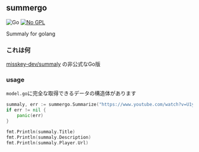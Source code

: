 ## summergo
![Go](https://img.shields.io/badge/go-%2300ADD8.svg?style=for-the-badge&logo=go&logoColor=white) 
[![No GPL](https://img.shields.io/badge/real_permissive-No_GPL-99CC33?style=for-the-badge&logo=opensourceinitiative&logoColor=white)](https://log.sda1.net/blog/no-gpl-badge/)<br>

Summaly for golang

### これは何
[misskey-dev/summaly](https://github.com/misskey-dev/summaly) の非公式なGo版

### usage
`model.go`に完全な取得できるデータの構造体があります

```go
summaly, err := summergo.Summarize("https://www.youtube.com/watch?v=U1yqKWN80EM")
if err != nil {
    panic(err)
}

fmt.Println(summaly.Title)
fmt.Println(summaly.Description)
fmt.Println(summaly.Player.Url)
```
